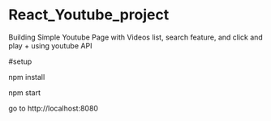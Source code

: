 # React_Youtube_project
Building Simple Youtube Page with Videos list, search feature, and click and play + using youtube API


#setup

npm install

npm start

go to http://localhost:8080
